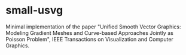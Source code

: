 # small-usvg
Minimal implementation of the paper "Unified Smooth Vector Graphics: Modeling Gradient Meshes and Curve-based Approaches Jointly as Poisson Problem", IEEE Transactions on Visualization and Computer Graphics.
